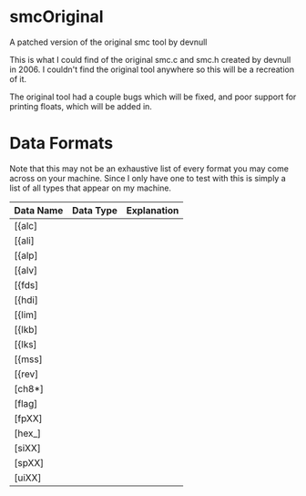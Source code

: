 # smcOriginal
A patched version of the original smc tool by devnull

This is what I could find of the original smc.c and smc.h created by devnull in 2006. I couldn't find the original tool anywhere so this will be a recreation of it.

The original tool had a couple bugs which will be fixed, and poor support for printing floats, which will be added in.

# Data Formats

Note that this may not be an exhaustive list of every format you may come across on your machine. Since I only have one to test with this is simply a list of all types that appear on my machine.

| Data Name | Data Type | Explanation |
| ------ | ------ | ------ |
| [{alc] | | |
| [{ali] | | |
| [{alp] | | |
| [{alv] | | |
| [{fds] | | |
| [{hdi] | | |
| [{lim] | | |
| [{lkb] | | |
| [{lks] | | |
| [{mss] | | |
| [{rev] | | |
| [ch8*] | | |
| [flag] | | |
| [fpXX] | | |
| [hex_] | | |
| [siXX] | | |
| [spXX] | | |
| [uiXX] | | |